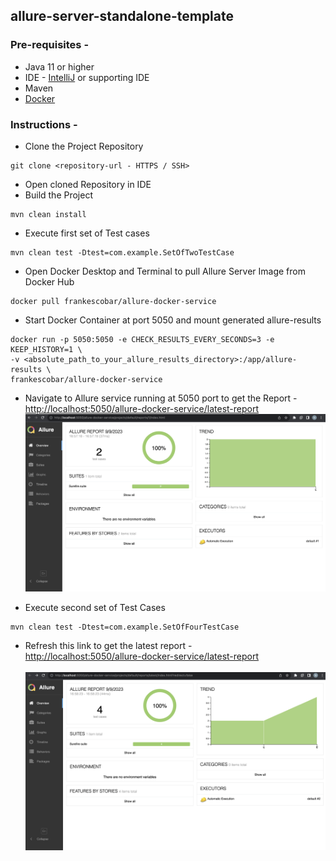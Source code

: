 ## allure-server-standalone-template

### Pre-requisites - 

- Java 11 or higher
- IDE - [IntelliJ](https://www.jetbrains.com/edu-products/download/#section=idea) or supporting IDE
- Maven
- [Docker](https://www.docker.com/products/docker-desktop/)

### Instructions - 

- Clone the Project Repository
```
git clone <repository-url - HTTPS / SSH>
```

- Open cloned Repository in IDE
- Build the Project 
```
mvn clean install
```

- Execute first set of Test cases
```
mvn clean test -Dtest=com.example.SetOfTwoTestCase 
```


- Open Docker Desktop and Terminal to pull Allure Server Image from Docker Hub
```
docker pull frankescobar/allure-docker-service
```

- Start Docker Container at port 5050 and mount generated allure-results
```
docker run -p 5050:5050 -e CHECK_RESULTS_EVERY_SECONDS=3 -e KEEP_HISTORY=1 \
-v <absolute_path_to_your_allure_results_directory>:/app/allure-results \
frankescobar/allure-docker-service
```

- Navigate to Allure service running at 5050 port to get the Report - <br>
  [http://localhost:5050/allure-docker-service/latest-report](http://localhost:5050/allure-docker-service/latest-report)
  ![Report with two Test Cases](./report-images/set_of_two_testcases_image.png)

- Execute second set of Test Cases
```
mvn clean test -Dtest=com.example.SetOfFourTestCase 
```

- Refresh this link to get the latest report - <br>
  [http://localhost:5050/allure-docker-service/latest-report](http://localhost:5050/allure-docker-service/latest-report) <br><br>
  ![Report with two Test Cases](./report-images/set_of_four_testcases_image.png)


